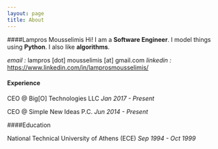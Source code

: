 ```yaml
---
layout: page
title: About
---
```


####Lampros Mousselimis
Hi! I am a **Software Engineer**. I model things using **Python**. I also like **algorithms**.

_email     :_ lampros [dot] mousselimis [at] gmail.com
_linkedin :_ https://www.linkedin.com/in/lamprosmousselimis/


#### Experience

CEO @ Big[O] Technologies LLC
_Jan 2017 - Present_

CEO @ Simple New Ideas P.C.
_Jun 2014 - Present_



####Education

National Technical University of Athens (ECE)
_Sep 1994 - Oct 1999_

